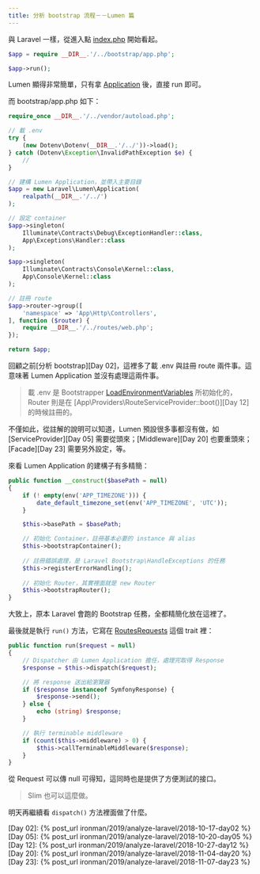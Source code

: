 ```yaml
---
title: 分析 bootstrap 流程－－Lumen 篇
---
```


與 Laravel 一樣，從進入點 [index.php][] 開始看起。

```php
$app = require __DIR__.'/../bootstrap/app.php';

$app->run();
```

Lumen 顯得非常簡單，只有拿 [Application][] 後，直接 run 即可。

而 bootstrap/app.php 如下：

```php
require_once __DIR__.'/../vendor/autoload.php';

// 載 .env
try {
    (new Dotenv\Dotenv(__DIR__.'/../'))->load();
} catch (Dotenv\Exception\InvalidPathException $e) {
    //
}

// 建構 Lumen Application，並帶入主要目錄
$app = new Laravel\Lumen\Application(
    realpath(__DIR__.'/../')
);

// 設定 container
$app->singleton(
    Illuminate\Contracts\Debug\ExceptionHandler::class,
    App\Exceptions\Handler::class
);

$app->singleton(
    Illuminate\Contracts\Console\Kernel::class,
    App\Console\Kernel::class
);

// 註冊 route
$app->router->group([
    'namespace' => 'App\Http\Controllers',
], function ($router) {
    require __DIR__.'/../routes/web.php';
});

return $app;
```

回顧之前[分析 bootstrap][Day 02]，這裡多了載 .env 與註冊 route 兩件事。這意味著 Lumen Application 並沒有處理這兩件事。

> 載 .env 是 Bootstrapper [LoadEnvironmentVariables][] 所初始化的，Router 則是在 [App\Providers\RouteServiceProvider::boot()][Day 12] 的時候註冊的。

不僅如此，從註解的說明可以知道，Lumen 預設很多事都沒有做，如 [ServiceProvider][Day 05] 需要從頭來；[Middleware][Day 20] 也要重頭來；[Facade][Day 23] 需要另外設定，等。

來看 Lumen Application 的建構子有多精簡：

```php
public function __construct($basePath = null)
{
    if (! empty(env('APP_TIMEZONE'))) {
        date_default_timezone_set(env('APP_TIMEZONE', 'UTC'));
    }

    $this->basePath = $basePath;

    // 初始化 Container，註冊基本必要的 instance 與 alias
    $this->bootstrapContainer();
    
    // 註冊錯誤處理，是 Laravel Bootstrap\HandleExceptions 的任務
    $this->registerErrorHandling();
    
    // 初始化 Router，其實裡面就是 new Router
    $this->bootstrapRouter();
}
```

大致上，原本 Laravel 會跑的 Bootstrap 任務，全都精簡化放在這裡了。

最後就是執行 `run()` 方法，它寫在 [RoutesRequests][] 這個 trait 裡：

```php
public function run($request = null)
{
    // Dispatcher 由 Lumen Application 擔任，處理完取得 Response
    $response = $this->dispatch($request);

    // 將 response 送出給瀏覽器
    if ($response instanceof SymfonyResponse) {
        $response->send();
    } else {
        echo (string) $response;
    }

    // 執行 terminable middleware
    if (count($this->middleware) > 0) {
        $this->callTerminableMiddleware($response);
    }
}
```

從 Request 可以傳 null 可得知，這同時也是提供了方便測試的接口。

> Slim 也可以這麼做。

明天再繼續看 `dispatch()` 方法裡面做了什麼。

[index.php]: https://github.com/laravel/lumen/blob/v5.7.0/public/index.php
[Application]: https://github.com/laravel/lumen-framework/blob/v5.7.6/src/Application.php
[RoutesRequests]: https://github.com/laravel/lumen-framework/blob/5.7/src/Concerns/RoutesRequests.php
[LoadEnvironmentVariables]: https://github.com/laravel/framework/blob/v5.7.6/src/Illuminate/Foundation/Bootstrap/LoadEnvironmentVariables.php

[Day 02]: {% post_url ironman/2019/analyze-laravel/2018-10-17-day02 %}
[Day 05]: {% post_url ironman/2019/analyze-laravel/2018-10-20-day05 %}
[Day 12]: {% post_url ironman/2019/analyze-laravel/2018-10-27-day12 %}
[Day 20]: {% post_url ironman/2019/analyze-laravel/2018-11-04-day20 %}
[Day 23]: {% post_url ironman/2019/analyze-laravel/2018-11-07-day23 %}
